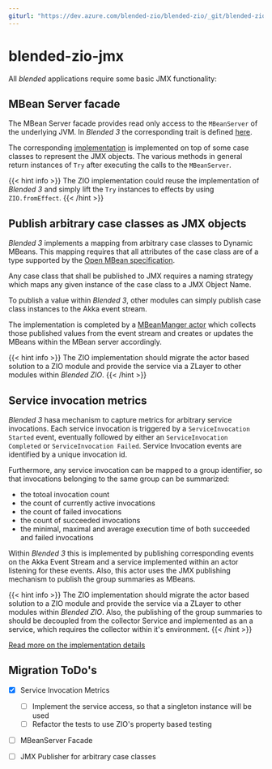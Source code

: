 ```yaml
---
giturl: "https://dev.azure.com/blended-zio/blended-zio/_git/blended-zio-jmx"
---
```

# blended-zio-jmx

All _blended_ applications require some basic JMX functionality:

## MBean Server facade

The MBean Server facade provides read only access to the `MBeanServer` of the underlying JVM. In _Blended 3_ the corresponding trait is defined [here](https://github.com/woq-blended/blended/blob/main/blended.jmx/jvm/src/main/scala/blended/jmx/BlendedMBeanServerFacade.scala).

The corresponding [implementation](https://github.com/woq-blended/blended/blob/main/blended.jmx/jvm/src/main/scala/blended/jmx/internal/BlendedMBeanServerFacadeImpl.scala) is implemented on top of some case classes to represent the JMX objects. The various methods in general return instances of `Try` after executing the calls to the `MBeanServer`.

{{< hint info >}}
The ZIO implementation could reuse the implementation of _Blended 3_ and simply lift the `Try` instances to effects by using `ZIO.fromEffect`.
{{< /hint >}}

## Publish arbitrary case classes as JMX objects

_Blended 3_ implements a mapping from arbitrary case classes to Dynamic MBeans. This mapping requires that all attributes of the case class are of a type supported by the [Open MBean specification](https://docs.oracle.com/cd/E19206-01/816-4178/6madjde4v/index.html).

Any case class that shall be published to JMX requires a naming strategy which maps any given instance of the case class to a JMX Object Name.

To publish a value within _Blended 3_, other modules can simply publish case class instances to the Akka event stream.

The implementation is completed by a [MBeanManger actor](https://github.com/woq-blended/blended/blob/main/blended.jmx/jvm/src/main/scala/blended/jmx/internal/ProductMBeanManagerImpl.scala) which collects those published values from the event stream and creates or updates the MBeans within the MBean server accordingly.

{{< hint info >}}
The ZIO implementation should migrate the actor based solution to a ZIO module and provide the service via a ZLayer to other modules within _Blended ZIO_.
{{< /hint >}}

## Service invocation metrics

_Blended 3_ hasa mechanism to capture metrics for arbitrary service invocations. Each service invocation is triggered by a `ServiceInvocation Started` event, eventually followed by either an `ServiceInvocation Completed` or `ServiceInvocation Failed`. Service Invocation events are identified by a unique invocation id.

Furthermore, any service invocation can be mapped to a group identifier, so that invocations belonging to the same group can be summarized:
* the totoal invocation count
* the count of currently active invocations
* the count of failed invocations
* the count of succeeded invocations
* the minimal, maximal and average execution time of both succeeded and failed invocations

Within _Blended 3_ this is implemented by publishing corresponding events on the Akka Event Stream and a service implemented within an actor listening for these events. Also, this actor uses the JMX publishing mechanism to publish the group summaries as MBeans.

{{< hint info >}}
The ZIO implementation should migrate the actor based solution to a ZIO module and provide the service via a ZLayer to other modules within _Blended ZIO_. Also, the publishing of the group summaries to should be decoupled from the collector Service and implemented as an a service, which requires the collector within it's environment.
{{< /hint >}}

[Read more on the implementation details](servicemetrics)

## Migration ToDo's

* [x] Service Invocation Metrics
  * [ ] Implement the service access, so that a singleton instance will be used
  * [ ] Refactor the tests to use ZIO's property based testing
* [ ] MBeanServer Facade
* [ ] JMX Publisher for arbitrary case classes


